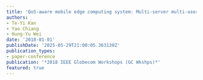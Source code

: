 ```yaml
---
title: 'QoS-aware mobile edge computing system: Multi-server multi-user scenario'
authors:
- Te-Yi Kan
- Yao Chiang
- Hung-Yu Wei
date: '2018-01-01'
publishDate: '2025-05-29T21:00:05.363130Z'
publication_types:
- paper-conference
publication: '*2018 IEEE Globecom Workshops (GC Wkshps)*'
featured: true
---
```

